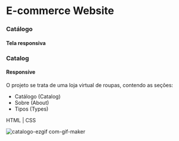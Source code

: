 <h1>E-commerce Website</h1>


<h3>Catálogo</h3>
<h4>Tela responsiva</h4>

<h3>Catalog</h3>
<h4>Responsive</h4>


O projeto se trata de uma loja virtual de roupas, contendo as seções:
- Catálogo (Catalog)
- Sobre (About)
- Tipos (Types)


HTML | CSS

![catalogo-ezgif com-gif-maker](https://user-images.githubusercontent.com/85963623/187277954-d56d8d96-3817-4acd-b100-7c6593ab8abe.gif)
